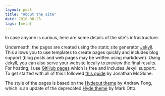 ```yaml
---
layout: post
title: "About the site"
date: 2018-08-23
tags: [meta]
---
```

In case anyone is curious, here are some details
of the site's infrastructure. 

Underneath, the pages are created using the static
site generator [Jekyll](https://jekyllrb.com/). This
allows you to use templates to create pages quickly
and includes blog support (blog posts and web pages
may be written using markdown). Using Jekyll, you can
also serve your website locally to preview the 
final results. For hosting, I use 
[GitHub pages](https://pages.github.com/)
which is free and includes Jekyll support. To get 
started with all of this I followed 
[this guide](http://jmcglone.com/guides/github-pages/) 
by Jonathan McGlone. 

The style of the pages is based on the [Hydeout theme](https://github.com/fongandrew/hydeout)
by Andrew Fong, which is an update of the deprecated [Hyde theme](https://github.com/poole/hyde)
by Mark Otto.

